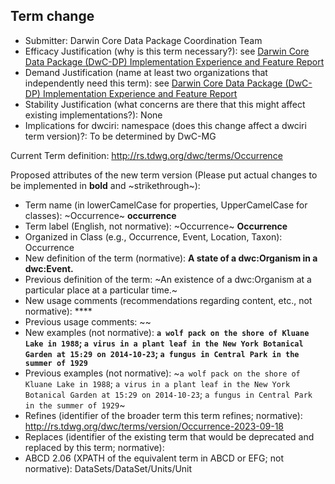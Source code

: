 ## Term change

* Submitter: Darwin Core Data Package Coordination Team
* Efficacy Justification (why is this term necessary?): see [Darwin Core Data Package (DwC-DP) Implementation Experience and Feature Report](https://gbif.github.io/dwc-dp/docs/dwc_dp_implementation_feature_reports.pdf)
* Demand Justification (name at least two organizations that independently need this term): see [Darwin Core Data Package (DwC-DP) Implementation Experience and Feature Report](https://gbif.github.io/dwc-dp/docs/dwc_dp_implementation_feature_reports.pdf)
* Stability Justification (what concerns are there that this might affect existing implementations?): None
* Implications for dwciri: namespace (does this change affect a dwciri term version)?: To be determined by DwC-MG

Current Term definition: http://rs.tdwg.org/dwc/terms/Occurrence

Proposed attributes of the new term version (Please put actual changes to be implemented in **bold** and ~strikethrough~):

* Term name (in lowerCamelCase for properties, UpperCamelCase for classes): ~Occurrence~ **occurrence**
* Term label (English, not normative): ~Occurrence~ **Occurrence**
* Organized in Class (e.g., Occurrence, Event, Location, Taxon): Occurrence
* New definition of the term (normative): **A state of a dwc:Organism in a dwc:Event.**
* Previous definition of the term: ~An existence of a dwc:Organism at a particular place at a particular time.~
* New usage comments (recommendations regarding content, etc., not normative): **** 
* Previous usage comments: ~~
* New examples (not normative): **`a wolf pack on the shore of Kluane Lake in 1988`; `a virus in a plant leaf in the New York Botanical Garden at 15:29 on 2014-10-23`; `a fungus in Central Park in the summer of 1929`**
* Previous examples (not normative): ~`a wolf pack on the shore of Kluane Lake in 1988`; `a virus in a plant leaf in the New York Botanical Garden at 15:29 on 2014-10-23`; `a fungus in Central Park in the summer of 1929`~
* Refines (identifier of the broader term this term refines; normative): http://rs.tdwg.org/dwc/terms/version/Occurrence-2023-09-18
* Replaces (identifier of the existing term that would be deprecated and replaced by this term; normative): 
* ABCD 2.06 (XPATH of the equivalent term in ABCD or EFG; not normative): DataSets/DataSet/Units/Unit

